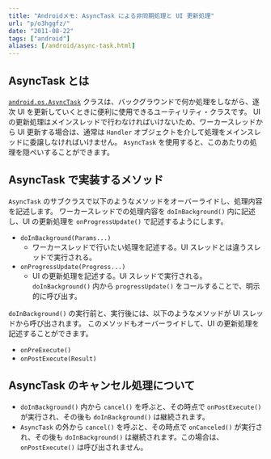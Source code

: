 ```yaml
---
title: "Androidメモ: AsyncTask による非同期処理と UI 更新処理"
url: "p/o3hggfz/"
date: "2011-08-22"
tags: ["android"]
aliases: [/android/async-task.html]
---
```


AsyncTask とは
----

[`android.os.AsyncTask`](https://developer.android.com/reference/android/os/AsyncTask) クラスは、バックグラウンドで何か処理をしながら、逐次 UI を更新していくときに便利に使用できるユーティリティ・クラスです。
UI の更新処理はメインスレッドで行わなければいけないため、ワーカースレッドから UI 更新する場合は、通常は `Handler` オブジェクトを介して処理をメインスレッドに委譲しなければいけません。
`AsyncTask` を使用すると、このあたりの処理を隠ぺいすることができます。


AsyncTask で実装するメソッド
----

`AsyncTask` のサブクラスで以下のようなメソッドをオーバーライドし、処理内容を記述します。
ワーカースレッドでの処理内容を `doInBackground()` 内に記述し、UI の更新処理を `onProgressUpdate()` で記述するようにします。

- `doInBackground(Params...)`
  - ワーカースレッドで行いたい処理を記述する。UI スレッドとは違うスレッドで実行される。
- `onProgressUpdate(Progress...)`
  - UI の更新処理を記述する。UI スレッドで実行される。`doInBackground()` 内から `progressUpdate()` をコールすることで、明示的に呼び出す。

`doInBackground()` の実行前と、実行後には、以下のようなメソッドが UI スレッドから呼び出されます。
このメソッドもオーバーライドして、UI の更新処理を記述することができます。

- `onPreExecute()`
- `onPostExecute(Result)`


AsyncTask のキャンセル処理について
----

- `doInBackground()` 内から `cancel()` を呼ぶと、その時点で `onPostExecute()` が実行され、その後も `doInBackground()` は継続されます。
- `AsyncTask` の外から `cancel()` を呼ぶと、その時点で `onCanceled()` が実行され、その後も `doInBackground()` は継続されます。この場合は、`onPostExecute()` は呼び出されません。

